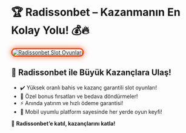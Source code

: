 <h1>🏆 Radissonbet – Kazanmanın En Kolay Yolu! 💰🔥</h1>

<a href="https://cutt.ly/RadissonLink" title="Radissonbet Slot Oyunları">
  <img src="https://i.ibb.co/BtMhhf6/g-venligiris.jpg" alt="Radissonbet Slot Oyunları" style="max-width: 100%; border: 3px solid #ff4500; border-radius: 15px; box-shadow: 0px 0px 15px rgba(255, 69, 0, 0.8);">
</a>

<h2>🚀 Radissonbet ile Büyük Kazançlara Ulaş!</h2>
<ul>
  <li>✔️ Yüksek oranlı bahis ve kazanç garantili slot oyunları!</li>
  <li>🎁 Özel bonus fırsatları ve bedava döndürmeler!</li>
  <li>⚡️ Anında yatırım ve hızlı ödeme garantisi!</li>
  <li>📱 Mobil uyumlu platform sayesinde her yerde oyun keyfi!</li>
</ul>

<p>💎 <strong>Radissonbet’e katıl, kazançlarını katla!</strong></p>

<meta name="description" content="Radissonbet ile kazancını artır! Yüksek oranlar, özel bonuslar ve hızlı ödemelerle hemen kazanmaya başla!">
